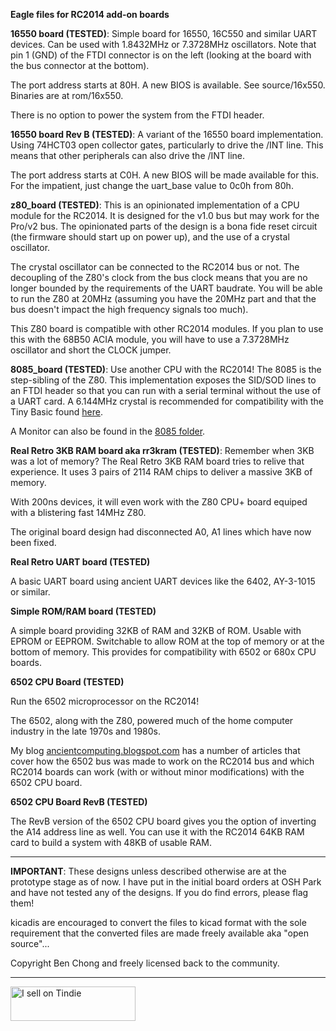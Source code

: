 <b>Eagle files for RC2014 add-on boards</b>
<p>
<b>16550 board (TESTED)</b>: Simple board for 16550, 16C550 and similar UART devices. Can be used with 1.8432MHz or 7.3728MHz oscillators. Note that pin 1 (GND) of the FTDI connector is on the left (looking at the board with the bus connector at the bottom).
<p>
The port address starts at 80H. A new BIOS is available. See source/16x550. Binaries are at rom/16x550.
<p>
There is no option to power the system from the FTDI header.
<p>
<b>16550 board Rev B (TESTED)</b>: A variant of the 16550 board implementation. Using 74HCT03 open collector gates, particularly to drive the /INT line. This means that other peripherals can also drive the /INT line. 
<p>
The port address starts at C0H. A new BIOS will be made available for this. For the impatient, just change the uart_base value to 0c0h from 80h.
<p>
<b>z80_board (TESTED)</b>: This is an opinionated implementation of a CPU module for the RC2014. It is designed for the v1.0 bus but may work for the Pro/v2 bus. The opinionated parts of the design is a bona fide reset circuit (the firmware should start up on power up), and the use of a crystal oscillator.
<p>
The crystal oscillator can be connected to the RC2014 bus or not. The decoupling of the Z80's clock from the bus clock means that you are no longer bounded by the requirements of the UART baudrate. You will be able to run the Z80 at 20MHz (assuming you have the 20MHz part and that the bus doesn't impact the high frequency signals too much).
<p>
This Z80 board is compatible with other RC2014 modules. If you plan to use this with the 68B50 ACIA module, you will have to use a 7.3728MHz oscillator and short the CLOCK jumper.
<p>
<b>8085_board (TESTED)</b>: Use another CPU with the RC2014! The 8085 is the step-sibling of the Z80. This implementation exposes the SID/SOD lines to an FTDI header so that you can run with a serial terminal without the use of a UART card. A 6.144MHz crystal is recommended for compatibility with the Tiny Basic found <a href="https://github.com/ancientcomputing/8080_8085/tree/master/Tiny_Basic">here</a>.
<p>
A Monitor can also be found in the <a href="https://github.com/ancientcomputing/rc2014/tree/master/rom/8085rom/">8085 folder</a>.
<p>
<b>Real Retro 3KB RAM board aka rr3kram (TESTED)</b>: Remember when 3KB was a lot of memory? The Real Retro 3KB RAM board tries to relive that experience. It uses 3 pairs of 2114 RAM chips to deliver a massive 3KB of memory.
<p>
With 200ns devices, it will even work with the Z80 CPU+ board equiped with a blistering fast 14MHz Z80.
<p>
The original board design had disconnected A0, A1 lines which have now been fixed.   
<p>
<b>Real Retro UART board (TESTED)</b>
<p>
A basic UART board using ancient UART devices like the 6402, AY-3-1015 or similar.
<p>
<b>Simple ROM/RAM board (TESTED)</b>
<p>
A simple board providing 32KB of RAM and 32KB of ROM. Usable with EPROM or EEPROM. Switchable to allow ROM at the top of memory or at the bottom of memory. This provides for compatibility with 6502 or 680x CPU boards.
<p>
<b>6502 CPU Board (TESTED)</b>
<p>
Run the 6502 microprocessor on the RC2014!
<p>
The 6502, along with the Z80, powered much of the home computer industry in the late 1970s and 1980s.
<p>
My blog <a href="https://ancientcomputing.blogspot.com">ancientcomputing.blogspot.com</a> has a number of articles that cover how the 6502 bus was made to work on the RC2014 bus and which RC2014 boards can work (with or without minor modifications) with the 6502 CPU board.
<p>
<b>6502 CPU Board RevB (TESTED)</b>
<p>
The RevB version of the 6502 CPU board gives you the option of inverting the A14 address line as well. You can use it with the RC2014 64KB RAM card to build a system with 48KB of usable RAM.
<hr>
<p>
<b>IMPORTANT</b>: These designs unless described otherwise are at the prototype stage as of now. I have put in the initial board orders at OSH Park and have not tested any of the designs. If you do find errors, please flag them!
<p>
kicadis are encouraged to convert the files to kicad format with the sole requirement that the converted files are made freely available aka "open source"...
<p>
Copyright Ben Chong and freely licensed back to the community.
<p>
<hr>
<p>
<a href="https://www.tindie.com/stores/benchong408/?ref=offsite_badges&utm_source=sellers_benchong408&utm_medium=badges&utm_campaign=badge_small"><img src="https://d2ss6ovg47m0r5.cloudfront.net/badges/tindie-smalls.png" alt="I sell on Tindie"width="200" height="55"></a>
<p>
